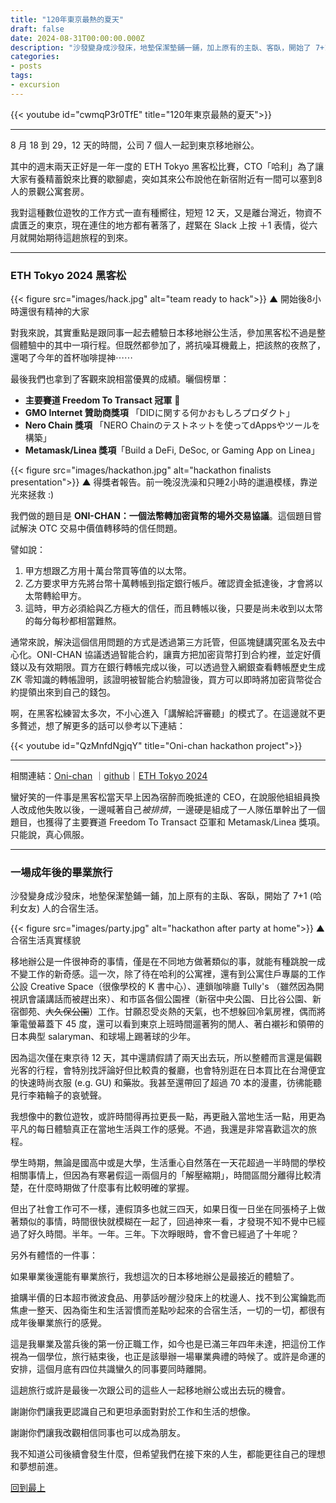 ```yaml
---
title: "120年東京最熱的夏天"
draft: false
date: 2024-08-31T00:00:00.000Z
description: "沙發變身成沙發床，地墊保潔墊鋪一鋪，加上原有的主臥、客臥，開始了 7+1 (哈利女友) 人的合宿生活。移地辦公是一件很神奇的事情，僅是在不同地方做著類似的事，就能有種跳脫一成不變工作的新奇感。"
categories:
- posts
tags:
- excursion
---
```


{{< youtube id="cwmqP3r0TfE" title="120年東京最熱的夏天">}}

---

8 月 18 到 29，12 天的時間，公司 7 個人一起到東京移地辦公。

其中的週末兩天正好是一年一度的 ETH Tokyo 黑客松比賽，CTO「哈利」為了讓大家有養精蓄銳來比賽的歇腳處，突如其來公布說他在新宿附近有一間可以塞到8人的景觀公寓套房。

我對這種數位遊牧的工作方式一直有種嚮往，短短 12 天，又是離台灣近，物資不虞匱乏的東京，現在連住的地方都有著落了，趕緊在 Slack 上按 ＋1 表情，從六月就開始期待這趟旅程的到來。

---

### ETH Tokyo 2024 黑客松

{{< figure src="images/hack.jpg" alt="team ready to hack">}}
<span class='caption'>▲ 開始後8小時還很有精神的大家</span>

對我來說，其實重點是跟同事一起去體驗日本移地辦公生活，參加黑客松不過是整個體驗中的其中一項行程。但既然都參加了，將抗噪耳機戴上，把該熬的夜熬了，還喝了今年的首杯咖啡提神⋯⋯

最後我們也拿到了客觀來說相當優異的成績。曬個榜單：

- **主要賽道 Freedom To Transact 冠軍** 👑
- **GMO Internet 贊助商獎項** 「DIDに関する何かおもしろプロダクト」
- **Nero Chain 獎項** 「NERO Chainのテストネットを使ってdAppsやツールを構築」
- **Metamask/Linea 獎項**「Build a DeFi, DeSoc, or Gaming App on Linea」

{{< figure src="images/hackathon.jpg" alt="hackathon finalists presentation">}}
<span class='caption'>▲ 得獎者報告。前一晚沒洗澡和只睡2小時的邋遢模樣，靠逆光來拯救 :)</span>

我們做的題目是 **ONI-CHAN：一個法幣轉加密貨幣的場外交易協議**。這個題目嘗試解決 OTC 交易中價值轉移時的信任問題。

譬如說：

1. 甲方想跟乙方用十萬台幣買等值的以太幣。
2. 乙方要求甲方先將台幣十萬轉帳到指定銀行帳戶。確認資金抵達後，才會將以太幣轉給甲方。
3. 這時，甲方必須給與乙方極大的信任，而且轉帳以後，只要是尚未收到以太幣的每分每秒都相當難熬。

通常來說，解決這個信用問題的方式是透過第三方託管，但區塊鏈講究匿名及去中心化。ONI-CHAN 協議透過智能合約，讓賣方把加密貨幣打到合約裡，並定好價錢以及有效期限。買方在銀行轉帳完成以後，可以透過登入網銀查看轉帳歷史生成 ZK 零知識的轉帳證明，該證明被智能合約驗證後，買方可以即時將加密貨幣從合約提領出來到自己的錢包。

啊，在黑客松練習太多次，不小心進入「講解給評審聽」的模式了。在這邊就不更多贅述，想了解更多的話可以參考以下連結：

{{< youtube id="QzMnfdNgjqY" title="Oni-chan hackathon project">}}

---

相關連結：[Oni-chan](https://app.akindo.io/communities/RDo68AZVVs61q8V1V/products/63z0R3MWNF3JEpaL) ｜[github](https://github.com/t42ji2ji/onichan_eth_tokyo_2024)｜[ETH Tokyo 2024](https://app.akindo.io/hackathons/3dXM7ZO2WsxvlkXp)

蠻好笑的一件事是黑客松當天早上因為宿醉而晚抵達的 CEO，在說服他組組員換人改成他失敗以後，一邊喊著自己*被排擠*，一邊硬是組成了一人隊伍單幹出了一個題目，也獲得了主要賽道 Freedom To Transact 亞軍和 Metamask/Linea 獎項。只能說，真心佩服。

---

### 一場成年後的畢業旅行

沙發變身成沙發床，地墊保潔墊鋪一鋪，加上原有的主臥、客臥，開始了 7+1 (哈利女友) 人的合宿生活。

{{< figure src="images/party.jpg" alt="hackathon after party at home">}}
<span class='caption'>▲ 合宿生活真實樣貌</span>

移地辦公是一件很神奇的事情，僅是在不同地方做著類似的事，就能有種跳脫一成不變工作的新奇感。這一次，除了待在哈利的公寓裡，還有到公寓住戶專屬的工作公設 Creative Space（很像學校的 K 書中心）、連鎖咖啡廳 Tully's （雖然因為開視訊會議講話而被趕出來）、和市區各個公園裡（新宿中央公園、日比谷公園、新宿御苑、~~大久保公園~~）工作。甘願忍受炎熱的天氣，也不想躲回冷氣房裡，偶而將筆電螢幕蓋下 45 度，還可以看到東京上班時間遛著狗的閒人、著白襯衫和領帶的日本典型 salaryman、和球場上踢著球的少年。

因為這次僅在東京待 12 天，其中還請假請了兩天出去玩，所以整體而言還是偏觀光客的行程，會特別找評論好但比較貴的餐廳，也會特別逛在日本買比在台灣便宜的快速時尚衣服 (e.g. GU) 和藥妝。我甚至還帶回了超過 70 本的漫畫，彷彿能聽見行李箱輪子的哀號聲。

我想像中的數位遊牧，或許時間得再拉更長一點，再更融入當地生活一點，用更為平凡的每日體驗真正在當地生活與工作的感覺。不過，我還是非常喜歡這次的旅程。

學生時期，無論是國高中或是大學，生活重心自然落在一天花超過一半時間的學校相關事情上，但因為有寒暑假這一兩個月的「解壓縮期」，時間區間分離得比較清楚，在什麼時期做了什麼事有比較明確的掌握。

但出了社會工作可不一樣，連假頂多也就三四天，如果日復一日坐在同張椅子上做著類似的事情，時間很快就模糊在一起了，回過神來一看，才發現不知不覺中已經過了好久時間。半年。一年。三年。下次睜眼時，會不會已經過了十年呢？

另外有體悟的一件事：

如果畢業後還能有畢業旅行，我想這次的日本移地辦公是最接近的體驗了。

搶購半價的日本超市微波食品、用夢話吵醒沙發床上的枕邊人、找不到公寓鑰匙而焦慮一整天、因為衛生和生活習慣而差點吵起來的合宿生活，一切的一切，都很有成年後畢業旅行的感覺。

這是我畢業及當兵後的第一份正職工作，如今也是已滿三年四年未達，把這份工作視為一個學位，旅行結束後，也正是該舉辦一場畢業典禮的時候了。或許是命運的安排，這個月底有四位共識蠻久的同事要同時離開。

這趟旅行或許是最後一次跟公司的這些人一起移地辦公或出去玩的機會。

謝謝你們讓我更認識自己和更坦承面對對於工作和生活的想像。

謝謝你們讓我改觀相信同事也可以成為朋友。

我不知道公司後續會發生什麼，但希望我們在接下來的人生，都能更往自己的理想和夢想前進。

[回到最上](#)
